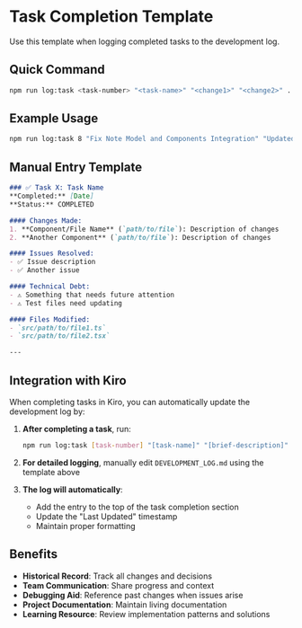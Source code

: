 # Task Completion Template

Use this template when logging completed tasks to the development log.

## Quick Command
```bash
npm run log:task <task-number> "<task-name>" "<change1>" "<change2>" ...
```

## Example Usage
```bash
npm run log:task 8 "Fix Note Model and Components Integration" "Updated Note model structure" "Fixed TypeScript errors" "Added database migration"
```

## Manual Entry Template

```markdown
### ✅ Task X: Task Name
**Completed:** [Date]  
**Status:** COMPLETED

#### Changes Made:
1. **Component/File Name** (`path/to/file`): Description of changes
2. **Another Component** (`path/to/file`): Description of changes

#### Issues Resolved:
- ✅ Issue description
- ✅ Another issue

#### Technical Debt:
- ⚠️ Something that needs future attention
- ⚠️ Test files need updating

#### Files Modified:
- `src/path/to/file1.ts`
- `src/path/to/file2.tsx`

---
```

## Integration with Kiro

When completing tasks in Kiro, you can automatically update the development log by:

1. **After completing a task**, run:
   ```bash
   npm run log:task [task-number] "[task-name]" "[brief-description]"
   ```

2. **For detailed logging**, manually edit `DEVELOPMENT_LOG.md` using the template above

3. **The log will automatically**:
   - Add the entry to the top of the task completion section
   - Update the "Last Updated" timestamp
   - Maintain proper formatting

## Benefits

- **Historical Record**: Track all changes and decisions
- **Team Communication**: Share progress and context
- **Debugging Aid**: Reference past changes when issues arise
- **Project Documentation**: Maintain living documentation
- **Learning Resource**: Review implementation patterns and solutions